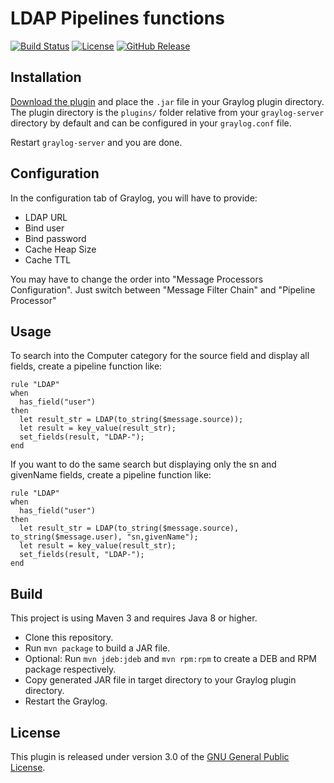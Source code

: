 # LDAP Pipelines functions

[![Build Status](https://travis-ci.org/airbus-cyber/graylog-plugin-ldap.svg?branch=master)](https://travis-ci.org/airbus-cyber/graylog-plugin-ldap)
[![License](https://img.shields.io/badge/license-GPL--3.0-orange.svg)](https://www.gnu.org/licenses/gpl-3.0.txt)
[![GitHub Release](https://img.shields.io/badge/release-v0.1.0-blue.svg)](https://github.com/airbus-cyber/graylog-plugin-ldap/releases)

## Installation

[Download the plugin](https://github.com/airbus-cyber/graylog-plugin-ldap/releases)
and place the `.jar` file in your Graylog plugin directory. The plugin directory
is the `plugins/` folder relative from your `graylog-server` directory by default
and can be configured in your `graylog.conf` file.

Restart `graylog-server` and you are done.

## Configuration

In the configuration tab of Graylog, you will have to provide:
  * LDAP URL
  * Bind user
  * Bind password
  * Cache Heap Size
  * Cache TTL
 
 You may have to change the order into "Message Processors Configuration". Just switch between "Message Filter Chain" and 	"Pipeline Processor"

## Usage

To search into the Computer category for the source field and display all fields, create a pipeline function like:
```
rule "LDAP"
when
  has_field("user")
then
  let result_str = LDAP(to_string($message.source));
  let result = key_value(result_str);
  set_fields(result, "LDAP-");
end
```
If you want to do the same search but displaying only the sn and givenName fields, create a pipeline function like:
```
rule "LDAP"
when
  has_field("user")
then
  let result_str = LDAP(to_string($message.source), to_string($message.user), "sn,givenName");
  let result = key_value(result_str);
  set_fields(result, "LDAP-");
end
```
## Build

This project is using Maven 3 and requires Java 8 or higher.

* Clone this repository.
* Run `mvn package` to build a JAR file.
* Optional: Run `mvn jdeb:jdeb` and `mvn rpm:rpm` to create a DEB and RPM package respectively.
* Copy generated JAR file in target directory to your Graylog plugin directory.
* Restart the Graylog.

## License

This plugin is released under version 3.0 of the [GNU General Public License](https://www.gnu.org/licenses/gpl-3.0.txt).